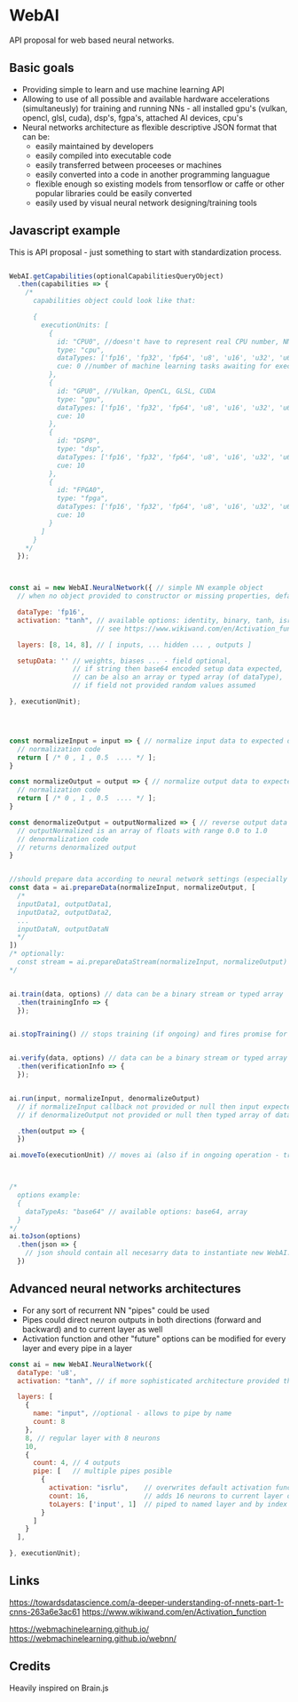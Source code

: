 # WebAI
API proposal for web based neural networks.

## Basic goals

 - Providing simple to learn and use machine learning API
 - Allowing to use of all possible and available hardware accelerations (simultaneusly) for training and running NNs - all installed gpu's (vulkan, opencl, glsl, cuda), dsp's, fgpa's, attached AI devices, cpu's
 - Neural networks architecture as flexible descriptive JSON format that can be:
    * easily maintained by developers
    * easily compiled into executable code 
    * easily transferred between proceeses or machines
    * easily converted into a code in another programming languague
    * flexible enough so existing models from tensorflow or caffe or other popular libraries could be easily converted
    * easily used by visual neural network designing/training tools


## Javascript example

This is API proposal - just something to start with standardization process.

```javascript

WebAI.getCapabilities(optionalCapabilitiesQueryObject)
  .then(capabilities => {
    /*
      capabilities object could look like that:

      {
        executionUnits: [
          {
            id: "CPU0", //doesn't have to represent real CPU number, NN just have to be runned on separate cpu
            type: "cpu",
            dataTypes: ['fp16', 'fp32', 'fp64', 'u8', 'u16', 'u32', 'u64'] //data types that neural network uses to work
            cue: 0 //number of machine learning tasks awaiting for execution
          },
          {
            id: "GPU0", //Vulkan, OpenCL, GLSL, CUDA
            type: "gpu",
            dataTypes: ['fp16', 'fp32', 'fp64', 'u8', 'u16', 'u32', 'u64'] //data types that neural network uses to work
            cue: 10
          },
          {
            id: "DSP0",
            type: "dsp",
            dataTypes: ['fp16', 'fp32', 'fp64', 'u8', 'u16', 'u32', 'u64'] //data types that neural network uses to work
            cue: 10
          },
          {
            id: "FPGA0",
            type: "fpga",
            dataTypes: ['fp16', 'fp32', 'fp64', 'u8', 'u16', 'u32', 'u64'] //data types that neural network uses to work
            cue: 10
          }
        ]
      }
    */
  });



const ai = new WebAI.NeuralNetwork({ // simple NN example object
  // when no object provided to constructor or missing properties, defaults should be assumed

  dataType: 'fp16',
  activation: "tanh", // available options: identity, binary, tanh, isrlu, relu, elu, softclip, sin, sinc, gauss
                      // see https://www.wikiwand.com/en/Activation_function

  layers: [8, 14, 8], // [ inputs, ... hidden ... , outputs ]

  setupData: '' // weights, biases ... - field optional,
                // if string then base64 encoded setup data expected, 
                // can be also an array or typed array (of dataType),
                // if field not provided random values assumed

}, executionUnit);




const normalizeInput = input => { // normalize input data to expected data range: 0 .. 1
  // normalization code
  return [ /* 0 , 1 , 0.5  .... */ ];
}

const normalizeOutput = output => { // normalize output data to expected data range: 0 .. 1
  // normalization code
  return [ /* 0 , 1 , 0.5  .... */ ];
}

const denormalizeOutput = outputNormalized => { // reverse output data normalization
  // outputNormalized is an array of floats with range 0.0 to 1.0
  // denormalization code
  // returns denormalized output
}


//should prepare data according to neural network settings (especially number of inputs, number of outputs and data type)
const data = ai.prepareData(normalizeInput, normalizeOutput, [
  /*
  inputData1, outputData1,
  inputData2, outputData2,
  ...
  inputDataN, outputDataN
  */
])
/* optionally:
  const stream = ai.prepareDataStream(normalizeInput, normalizeOutput)
*/


ai.train(data, options) // data can be a binary stream or typed array
  .then(trainingInfo => {
  });


ai.stopTraining() // stops training (if ongoing) and fires promise for ai.train


ai.verify(data, options) // data can be a binary stream or typed array
  .then(verificationInfo => {
  });


ai.run(input, normalizeInput, denormalizeOutput) 
  // if normalizeInput callback not provided or null then input expected to be a typed array of dataType of NN, 
  // if denormalizeOutput not provided or null then typed array of dataType of NN should be returned

  .then(output => {
  })

ai.moveTo(executionUnit) // moves ai (also if in ongoing operation - train, verify, run) to another execution unit



/*
  options example:
  {
    dataTypeAs: "base64" // available options: base64, array
  }
*/
ai.toJson(options)
  .then(json => {
    // json should contain all necesarry data to instantiate new WebAI.NeuralNetwork
  })


```

## Advanced neural networks architectures

 * For any sort of recurrent NN "pipes" could be used
 * Pipes could direct neuron outputs in both directions (forward and backward) and to current layer as well
 * Activation function and other "future" options can be modified for every layer and every pipe in a layer


```javascript
const ai = new WebAI.NeuralNetwork({
  dataType: 'u8',
  activation: "tanh", // if more sophisticated architecture provided this is considered only as default activation

  layers: [
    {
      name: "input", //optional - allows to pipe by name
      count: 8
    },
    8, // regular layer with 8 neurons
    10,
    {
      count: 4, // 4 outputs
      pipe: [   // multiple pipes posible
        {
          activation: "isrlu",    // overwrites default activation function
          count: 16,              // adds 16 neurons to current layer of which outputs will be available at piped layers
          toLayers: ['input', 1]  // piped to named layer and by index of layer
        }
      ]
    }
  ],

}, executionUnit);

```

## Links
https://towardsdatascience.com/a-deeper-understanding-of-nnets-part-1-cnns-263a6e3ac61
https://www.wikiwand.com/en/Activation_function

https://webmachinelearning.github.io/
https://webmachinelearning.github.io/webnn/



## Credits

Heavily inspired on Brain.js